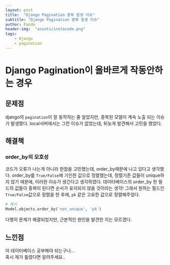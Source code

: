 ```yaml
---
layout: post
title:  "Django Pagination 중복 발생 이슈"
subtitle: "Django Pagination 중복 발생 이슈"
author: Pando
header-img:  "assets/instacode.png"
tags: 
    - Django 
    - pagination
---
```


# Django Pagination이 올바르게 작동안하는 경우

## 문제점
django의 `pagination`이 잘 동작하는 줄 알았지만, 중복된 모델이 계속 노출 되는 이슈가 발생했다. local서버에서는 그런 이슈가 없었는데, 뒤늦게 발견해서 고민을 했었다.

## 해결책

### order_by의 모호성

코드가 오류가 나는게 아니라 한참을 고민했는데, order\_by때문에 나고 있다고 생각했다. order\_by를 `True/False`에 기인한 값으로 정렬했는데, 정렬기준 값들이 unique하지 않기 때문에, 이러한 이슈가 생긴다고 생각하였다. 데이터베이스의 order\_by 한 필드의 값들이 중복이 된다면 순서가 유지되지 않을 것이라는 생각! 그래서 원하는 필드인 `True/False`값으로 정렬을 한 후에, `pk` 같은 고유한 값으로 정렬해주었다.


```python
# 예시
Model.objects.order_by('not_unique', 'pk')
```

다행히 문제가 해결되었지만, 근본적인 원인을 발견한 지는 모르겠다.

## 느낀점
아 데이터베이스 공부해야 되는구나...  
혹시 제가 틀렸다면 알려주세요..
